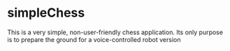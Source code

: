 # simpleChess
This is a very simple, non-user-friendly chess application. Its only purpose is to prepare the ground for a voice-controlled robot version
